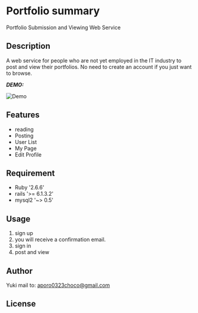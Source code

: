 # Portfolio summary

Portfolio Submission and Viewing Web Service

## Description 

A web service for people who are not yet employed in the IT industry to post and view their portfolios. No need to create an account if you just want to browse.

***DEMO:***

![Demo](https://user-images.githubusercontent.com/53030634/121617554-33594a80-caa0-11eb-8058-e54a2831239d.gif)

## Features

- reading
- Posting
- User List
- My Page
- Edit Profile

## Requirement

- Ruby '2.6.6'
- rails '>= 6.1.3.2'
- mysql2 '~> 0.5'

## Usage

1. sign up
2. you will receive a confirmation email.
3. sign in
4. post and view

## Author

Yuki
mail to: aporo0323choco@gmail.com

## License
